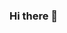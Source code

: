 ### Hi there 👋

<!--
**ssadam02/ssadam02** is a ✨ _special_ ✨ repository because its `README.md` (this file) appears on your GitHub profile.

# About Me:
**Shivani Sadam**
Hello, my name is Shivani Sadam and I am from Irvine, California and currently a senior at Indiana University. I am majoring in management information systems at the Kelley School of Business and minoring in human centered computing at the Luddy School of Computing. I want to work in the technology and business industry (based on my major) to get into tech consulting and be able to work with many clients to learn more about this vast industry. I have interned at Deloitte last summer and planning to work there after I graduate from IU this year in May. Being from California, I love going to the beach and getting food with friends during my free time. I am looking to expand my career in tech consulting by networking with coworkers at Deloitte to learn more about the company culture and finding ways to succeed individually. 


